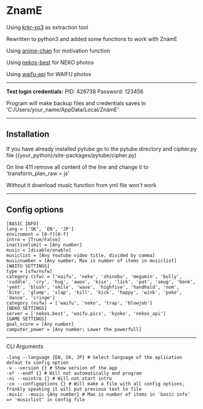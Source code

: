 # **ZnamE**

Using [krkr-xp3](https://github.com/awaken1ng/krkr-xp3) as extraction tool

Rewritten to python3 and added some functions to work with ZnámE

Using [anime-chan](https://github.com/RocktimSaikia/anime-chan) for motivation function

Using [nekos-best](https://github.com/nekos-best) for NEKO photos

Using [waifu-api](https://github.com/Waifu-pics/waifu-api) for WAIFU photos

---

**Test login credentials:**
PID: 426738
Password: 123456

Program will make backup files and credentials saves in 'C:/Users/your_name/AppData/Local/ZnámE'

---

## Installation

If you have already installed pytube go to the pytube directory and cipher.py file ({your_python}/site-packages/pytube/cipher.py)

On line 411 remove all content of the line and change it to 'transform_plan_raw = js'

Without it download music function from yml file won't work

---

## **Config options**

```
[BASIC INFO]
lang = ['SK', 'EN', 'JP']
enviroment = [0-f][0-f]
intro = [True/False]
inactivelimit = [Any number]
music = [disable/enable]
musiclist = [Any Youtube video title, divided by comma]
musicnumber = [Any number; Max is number of items in musiclist]
[WAIFU SETTINGS]
type = [sfw/nsfw]
category (sfw) = ['waifu', 'neko', 'shinobu', 'megumin', 'bully', 'cuddle', 'cry', 'hug', 'awoo', 'kiss', 'lick', 'pat', 'smug', 'bonk', 'yeet', 'blush', 'smile', 'wave', 'highfive', 'handhold', 'nom', 'bite', 'glomp', 'slap', 'kill', 'kick', 'happy', 'wink', 'poke', 'dance', 'cringe']
category (nsfw) = ['waifu', 'neko', 'trap', 'blowjob']
[NEKO SETTINGS]
server = ['nekos.best', 'waifu.pics', 'kyoko', 'nekos_api']
[GAME SETTINGS]
goal_score = [Any number]
computer_power = [Any number; Lower the powerfull]

```
---

CLI Arguments

```
-lang --language {EN, SK, JP} # Select language of the aplication defaut to config option
-v --version {} # Show version of the app
-ef --endf {} # Will not automatically end program
-ni --nointro {} # Will not start intro
-co --configoptions {} # Will make a file with all config options, frankly speaking it will put previous text to file
-music --music {Any number} # Max is number of items in 'basic info' => 'musiclist' in config file
```